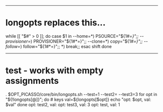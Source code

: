----------
# longopts replaces this...

while [[ "$#" > 0 ]]; do
  case $1 in
    --home=*) PSOURCE="${1#*=}";;
    --provisioner=*) PROVISIONER="${1#*=}";;
    --clone=*) copy="${1#*=}";;
    --follow=*) follow="${1#*=}";;
    *) break;;
  esac
shift
done

----------
# test - works with empty assignments
. $OPT_PICASSO/core/bin/longopts.sh --test=1 --test2= --test3=3
for opt in "${!longopts[@]}"; do  # keys
val=${longopts[$opt]}
echo "opt: $opt, val: $val"
done
  opt: test2, val:
  opt: test3, val: 3
  opt: test, val: 1

